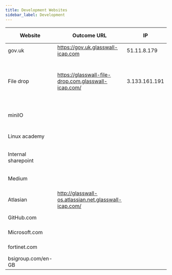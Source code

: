 ```yaml
---
title: Development Websites
sidebar_label: Development
---
```


| Website  | Outcome URL | IP | Flavor | Ports opened | Status | Repo | OS | Infrastructure | Provisioning | Container engine |
|---|---|---|---|---|---|---|---|---|---|---|
| gov.uk          | https://gov.uk.glasswall-icap.com | 51.11.8.179 |A: K8s v0.1||in Development|[Gov UK](https://github.com/k8-proxy/gp-gov-uk-website)|
| File drop | https://glasswall-file-drop.com.glasswall-icap.com/ | 3.133.161.191 |A: K8s v0.1|22, 80, 6443, 30000 - 32767 and 9796|[On hold](https://github.com/k8-proxy/gp-filedrop-website/issues/14)|[File drop](https://github.com/k8-proxy/gp-filedrop-website)|linux Ubuntu 16.04.4 LTS |AWS|Two AWS nodes of type t2.large|Kubernetes 	v1.18.10 on 	docker://19.3.13|
| miniIO|||Flavour B/Flavour E)||In developmen|[MiniIO](https://github.com/k8-proxy/gp-v02-miniio)|
| Linux academy|||Flavour A/Flavour E*||In developmen|[Linux](https://github.com/k8-proxy/gp-linux-academy-website)|
| Internal sharepoint |||B: Docker v0.1||in Development|[Internal sharepoint](gp-b-docker-v01-sharepoint)|
| Medium|||Flavour A/Flavour E*||in Development|[Medium](https://github.com/k8-proxy/gp-medium-website)|
| Atlasian |http://glasswall-os.atlassian.net.glasswall-icap.com/||SOW v0.2||in Development|[JIRA](https://github.com/k8-proxy/gp-jira-website)|
| GitHub.com |||SOW v0.3||in Development| [GitHub](https://github.com/k8-proxy/gp-github)|
| Microsoft.com |||SOW v0.3||in Development|
| fortinet.com|||SOW v0.3||in Development| [Fortinet](https://github.com/k8-proxy/gp-fortinet-website)
| bsigroup.com/en-GB |||SOW v0.3||in Development| [bsigroup](https://github.com/k8-proxy/gp-bsigroup-website)|
